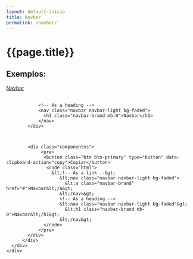 ```yaml
---
layout: default-inicio
title: Navbar
permalink: /navbar/
---
```


 <div class="cor-smed-500" id="topo-logo">
      <div class="container">
          <div class="row">
             <h1 id="colossus">{{page.title}}</h1>
          </div>
      </div>
  </div>
  
  <div class="col-lg-12 col-sm-12 col-xs-12 col-md-12">
    <div class="container">
      <div class="row">
          <div class="col-lg-12 col-sm-12 col-xs-12 col-md-12">
            <h2>Exemplos:</h2>
            <div class="demo">
                <!-- As a link -->
                <nav class="navbar navbar-light bg-faded">
                  <a class="navbar-brand" href="#">Navbar</a>
                </nav><br>

                <!-- As a heading -->
                <nav class="navbar navbar-light bg-faded">
                  <h1 class="navbar-brand mb-0">Navbar</h1>
                </nav> 
            </div>
            
            

            <div class="componentes">
                 <pre>
                  <button class="btn btn-primary" type="button" data-clipboard-action="copy">Copiar</button>
                   <code class="html">
                     &lt;!-- As a link --&gt;
                        &lt;nav class="navbar navbar-light bg-faded">
                          &lt;a class="navbar-brand" href="#">Navbar&lt;/a&gt;
                        &lt;/nav>&gt;
                        <!-- As a heading -->
                        &lt;nav class="navbar navbar-light bg-faded"&gt;
                          &lt;h1 class="navbar-brand mb-0">Navbar&lt;/h1&gt;
                        &lt;/nav&gt;
                  </code>
                </pre>   
            </div>     
          </div>
      </div>
    </div>
</div> 